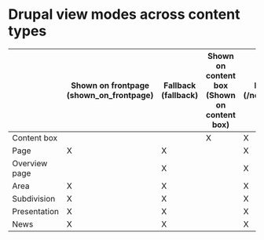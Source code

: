 # Drupal view modes across content types

|               | Shown on frontpage (shown_on_frontpage) | Fallback (fallback) | Shown on content box (Shown on content box) | Default (/node/[nid]) |
|---------------|-----------------------------------------|---------------------|---------------------------------------------|-----------------------|
| Content box   |                                         |                     | X                                           | X                     |
| Page          | X                                       | X                   |                                             | X                     |
| Overview page |                                         | X                   |                                             | X                     |
| Area          | X                                       | X                   |                                             | X                     |
| Subdivision   | X                                       | X                   |                                             | X                     |
| Presentation  | X                                       | X                   |                                             | X                     |
| News          | X                                       | X                   |                                             | X                     |